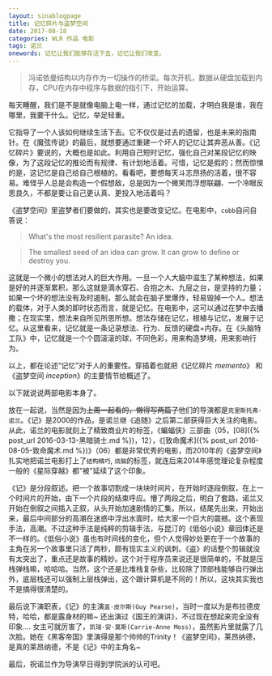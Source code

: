 ```yaml
---
layout: sinablogpage
title: 记忆碎片与盗梦空间
date: 2017-08-18
categories: WLR 作品 电影
tags: 诺兰
onewords: 记忆让我们能够存活下去，记忆让我们改变。
---
```

> 冯诺依曼结构以内存作为一切操作的桥梁。每次开机，数据从硬盘加载到内存，CPU在内存中程序与数据的指引下，开始运算。

每天睡醒，我们是不是就像电脑上电一样，通过记忆的加载，才明白我是谁，我在哪里，我要干什么。记忆，举足轻重。

它指导了一个人该如何继续生活下去。它不仅仅是过去的遗留，也是未来的指南针。在《魔弦传说》的最后，就想要通过重建一个坏人的记忆让其弃恶从善。《记忆碎片》要说的，大概也是如此。利用自己短时记忆，强化自己对某段记忆的映像，为了这段记忆的推论而有规律、有计划地活着。可惜，记忆是假的；然而惊悚的是，这记忆是自己给自己根植的。看看吧，要想每天斗志昂扬的活着，很不容易。难怪乎人总是会构造一个假想敌，总是因为一个微笑而浮想联翩、一个冷眼反思良久，不都是要让自己更认真、更投入地活着吗？

《盗梦空间》里盗梦者们要做的，其实也是要改变记忆。在电影中，`cobb`自问自答说：

> What's the most resilient parasite? An idea.

> The smallest seed of an idea can grow. It can grow to define or destroy you.

这就是一个微小的想法对人的巨大作用。一旦一个人大脑中滋生了某种想法，如果是好的并逐渐累积，那么这就是滴水穿石、合抱之木、九层之台，是坚持的力量；如果一个坏的想法没有及时遏制，那么就会在脑子里爆炸，轻易毁掉一个人。想法的载体，对于人类的即时状态而言，就是记忆。在电影中，这可以通过在梦中去播撒；在现实里，想法来自所见所思所想。想法存储在记忆，根植与记忆，发展于记忆。从这里看来，记忆就是一条记录想法、行为、反馈的硬盘+内存。在《头脑特工队》中，记忆就是一个个圆滚滚的球，不同色彩，用来构造梦境，用来影响行为。

以上，都在论述“记忆”对于人的重要性。穿插着也就把《记忆碎片 *memento*》 和 《盗梦空间 *inception*》的主要情节给概述了。

以下就说说两部电影本身了。

放在一起说，当然是因为<del>上周一起看的，懒得写两篇了</del>他们的导演都是`克里斯托弗·诺兰`。《记》是2000的作品，是诺兰继《追随》之后第二部获得巨大关注的电影。从此，诺兰的电影就刻上了精致商业片的标签，《蝙蝠侠》三部曲（05，[08]({% post_url 2016-03-13-黑暗骑士.md %})，12），《[致命魔术]({% post_url 2016-08-05-致命魔术.md %})》（06）都是非常优秀的电影，而2010年的《盗梦空间》扎实地把诺兰电影打上了`结构精巧`, `烧脑`的标签，就连后来2014年感觉理论复杂程度一般的《星际穿越》都“被"延续了这个印象。

《记》是分段叙述。把一个故事切割成一块块时间片，在开始时逐段倒叙，在上一个时间片的开始，由下一个片段的结束呼应。懵了两段之后，明白了套路，诺兰又开始在倒叙之间插入正叙，从头开始加速剧情的汇集。所以，结尾先出来，开始出来，最后中间部分的高潮在迷惑中浮出水面时，给大家一个巨大的震撼。这个表现手法，高潮。不过这种手法是纯粹的剪辑手法，与昆汀的《低俗小说》章回体还是不一样的。《低俗小说》虽也有时间线的变化，但个人觉得妙处更在于一个故事的主角在另一个故事里只活了两秒，颇有现实主义的讽刺。《盗》的话整个剪辑就没有太突出了，重点还是故事的精妙。这个对于程序员来说还是很简单的，不就是压栈弹栈嘛，哈哈哈。当然，这个还是比堆栈复杂些，比较除了顶部栈能够自行弹出外，底层栈还可以强制上层栈弹出，这个跟计算机是不同的！所以，这块其实我也不是搞得很清楚的。

最后说下演职表，《记》的主演`盖·皮尔斯(Guy Pearse)`，当时一度以为是布拉德皮特，哈哈，都是露身材的嘛~ 还出演过《国王的演讲》，不过现在想起来完全没有印象.... 女主可就厉害了，`凯瑞·安·莫斯(Carrie-Anne Moss)`，虽然影片里就露了几次脸。她在《黑客帝国》里演得是那个帅帅的Trinity！《盗梦空间》，莱昂纳德，是真的莱昂纳德，不是《记》中的主角名~ 

最后，祝诺兰作为导演早日得到学院派的认可吧。